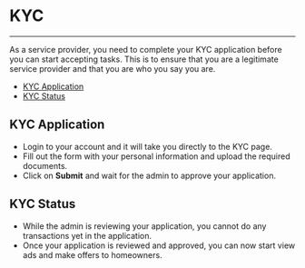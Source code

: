 # KYC
____

As a service provider, you need to complete your KYC application before you can start accepting tasks. This is to ensure that you are a legitimate service provider and that you are who you say you are.

- [KYC Application](#kyc-application)
- [KYC Status](#kyc-status)

## KYC Application

- Login to your account and it will take you directly to the KYC page.
- Fill out the form with your personal information and upload the required documents.
- Click on **Submit** and wait for the admin to approve your application.

## KYC Status

- While the admin is reviewing your application, you cannot do any transactions yet in the application.
- Once your application is reviewed and approved, you can now start view ads and make offers to homeowners.

